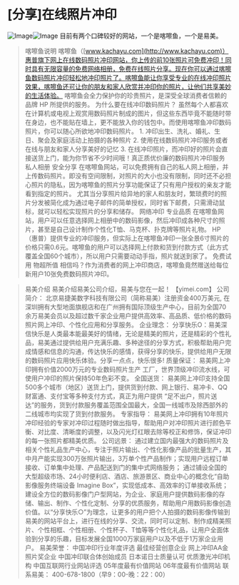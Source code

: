 # [分享]在线照片冲印

![Image](https://attachment.soulteary.com/2009/05/04/403_fish.jpg "Image")![Image](https://attachment.soulteary.com/2009/05/04/404_yimei.jpg "Image") 目前有两个口碑较好的网站，一个是喀嚓鱼，一个是易美。

> 喀嚓鱼说明 喀嚓鱼（[www.kachayu.com](http://www.kachayu.com)）惠普旗下网上在线数码照片冲印网站，你上传的前10张照片可免费冲印！同时具有无限容量的免费网络相册，免费在线照片分享。现在你可以通过喀嚓鱼数码照片冲印轻松地冲印照片了。喀嚓鱼能让你享受专业的在线冲印照片效果，喀嚓鱼还可让你的朋友和家人欣赏并冲印你的照片，让他们共享美妙的生活体验。 喀嚓鱼会全力保护你的珍贵照片，是深受全球消费者信赖的品牌 HP 所提供的服务。 为什么要在线冲印数码照片？ 虽然每个人都喜欢在计算机或电视上观赏用数码照片制成的图片，但这些东西毕竟不能随时带在身边，也不能贴在墙上，更不能放入你的钱包中。而使用喀嚓鱼冲印数码照片，你可以随心所欲地冲印数码照片。 1\. 冲印出生、洗礼、婚礼、生日、聚会及家庭活动上拍摄的各种照片 2\. 使用在线数码照片冲印服务或者在线与朋友和家人分享美好的记忆 3\. 在线冲印照片，而冲印好的照片会直接送货上门，能为你节省不少时间哦！真正质优价廉的数码照片冲印服务 私人相册 安全分享 在喀嚓鱼网站，可以免费拥有自己的私人网上相册，并上传数码照片。即没有空间限制，对照片的大小也没有限制，同时还不必担心照片的隐私，因为喀嚓鱼的照片分享功能保证了只有用户授权的亲友才能看到指定的照片。 尤其当分享照片给异地的家人和朋友时，繁琐费时的照片分发被简化成为通过电子邮件的简单授权，同时省下邮费，只需滑动鼠标，就可以轻松实现照片的分享和储存。 网络冲印 专业品质 在喀嚓鱼网站，用户可以任意选择网上相册中的数码影像，然后冲印成各种尺寸的照片，甚至是自己设计制作个性化T恤、马克杯、扑克牌等照片礼物。 HP（惠普）提供专业的冲印服务，但实际上在喀嚓鱼冲印一张全景6寸照片的价格只需0.6元。喀嚓鱼的用户可以选择网上付款和货到付款方式（此方式覆盖全国60个城市），所以用户只需要动动手指，照片就送到家了。 免费试用 物超所值 相信吗？作为消费者的网上冲印商店，喀嚓鱼竟然赠送给每位新用户10张免费数码照片冲印。

> 易美介绍 易美介绍易美公司介绍，易美与您在一起！ 【yimei.com】 公司简介： 北京易捷美数字科技有限公司（简称易美）注册资金400万美元, 在深圳拥有大型地面旗舰店和在广州拥有国际顶级生产中心，目前为全国70余万易美会员以及超过数千家企业用户提供高效率、高品质、低价格的数码照片网上冲印、个性化应用和分享服务。 企业理念： 分享快乐O：易美深信快乐是人类最本能最美好的情绪，无论是精美的照片，还是精彩的个性礼品，易美通过提供给用户充满乐趣、多种途径的分享方式，积极帮助用户完成情感和信息的沟通，传达快乐的感情，获得分享的快乐，提供给用户无限的数码照片应用快乐体验。分享一点点，快乐很多! 质量保证： 易美网上冲印拥有价值2000万元的专业数码照片生产 工厂，世界顶级冲印流水线，可使用户冲印的照片保持50年色彩不变。 全国送货： 易美网上冲印支持全国500多个城市（地区）送货上门，提供货到付款、网上银行、易冲卡、QQ财富通、支付宝等多种支付方式，真正为用户提供 “足不出户，照片送达”的服务，货到付款服务覆盖范围全国最大，全国一线城市及除西部外的二线城市均实现了货到付款服务。 专家指导： 易美网上冲印拥有10年照片冲印经验的专家对冲印过程随时做出指导，帮助用户对冲印照片进行颜色平衡、对比度、清晰度的调整，以及闪光灯红眼去除等校正和修饰，保证冲印的每一张照片都精美优质。 公司远景： 通过建立国内最强大的数码照片及相关个性礼品生产中心，专注于照片输出、个性化影像产品的批量生产，其中月产能实现300万张照片输出，3万单个性产品制作；实现用户远程订单接收、订单集中处理、产品配送到门的集中式网络服务； 通过铺设全国的大型超级市场、24小时便利店、酒店、旅游景区、商业中心的概念化“自助影像服务终端设备 Imagine Box”，实现低成本、高效率的订单接收系统； 建设全方位的数码影像门户型网站，为企业、家庭用户提供数码影像的存储、输出、制作、个性化定制、分享的优质服务，帮助用户用数码影像创造价值。以“分享快乐○”为理念，让更多的用户把个人拍摄的数码影像传输到易美的网站平台上，进行在线的分享、交流，同时可以定制、制作成精美照片、个性相框、个性相册、个性杯子、T恤等等个性化礼品，让用户全面体验到分享的乐趣，目标发展全国1000万家庭用户以及不低于1万家企业用户。 易美荣誉： 中国冲印行业年度评选 最佳经营创意企业 网上冲印AA金照片奖企业 中国冲印联合体创始成员 日本诺日士质量认可 优质激光冲印机构 中国互联网行业网站评选 05年度最有价值网站 06年度最有价值网站 联系易美： 400-678-1800（早9：00-晚：22：00）

